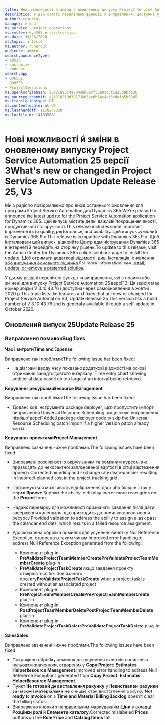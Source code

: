 ```yaml
---
title: Нові можливості й зміни в оновленому випуску Project Service Automation 25 версії 3
description: У цій статті перелічено функції й виправлення, доступні у випуску Project Service Automation 25, версії 3.
author: ruhercul
manager: kfend
ms.service: project-operations
ms.custom: dyn365-projectservice
ms.date: 10/26/2020
ms.topic: article
ms.author: ruhercul
audience: Admin
search.audienceType:
- admin
- customizer
- enduser
search.app:
- D365CE
- D365PS
- ProjectOperations
ms.openlocfilehash: a5a81893c4a804deb09cf33e0ac3f1a25b8bca36
ms.sourcegitcommit: a2b810219d381716d3eedb14c4eb6cdefb5b5845
ms.translationtype: HT
ms.contentlocale: uk-UA
ms.lasthandoff: 11/02/2020
ms.locfileid: "4183568"
---
```

# <a name="whats-new-or-changed-in-project-service-automation-update-release-25-v3"></a><span data-ttu-id="481df-103">Нові можливості й зміни в оновленому випуску Project Service Automation 25 версії 3</span><span class="sxs-lookup"><span data-stu-id="481df-103">What's new or changed in Project Service Automation Update Release 25, V3</span></span>

<span data-ttu-id="481df-104">Ми з радістю повідомляємо про вихід останнього оновлення для програми Project Service Automation для Dynamics 365.</span><span class="sxs-lookup"><span data-stu-id="481df-104">We’re pleased to announce the latest update for the Project Service Automation application for Dynamics 365.</span></span> <span data-ttu-id="481df-105">Цей випуск містить деякі важливі покращення якості, продуктивності та зручності.</span><span class="sxs-lookup"><span data-stu-id="481df-105">This release includes some important improvements to quality, performance, and usability.</span></span> <span data-ttu-id="481df-106">Цей випуск сумісний із Dynamics 365 9.x.</span><span class="sxs-lookup"><span data-stu-id="481df-106">This release is compatible with Dynamics 365 9.x.</span></span> <span data-ttu-id="481df-107">Щоб інсталювати цей випуск, відкрийте Центр адміністрування Dynamics 365 в Інтернеті й перейдіть на сторінку рішень.</span><span class="sxs-lookup"><span data-stu-id="481df-107">To update to this release, visit the Admin Center for Dynamics 365 online solutions page to install the update.</span></span> <span data-ttu-id="481df-108">Щоб отримати додаткові відомості, див. [Інсталяція, оновлення або вилучення основного рішення](https://docs.microsoft.com/power-platform/admin/install-remove-preferred-solution).</span><span class="sxs-lookup"><span data-stu-id="481df-108">For more information, see [Install, update, or remove a preferred solution](https://docs.microsoft.com/power-platform/admin/install-remove-preferred-solution).</span></span>

<span data-ttu-id="481df-109">У цьому розділі перелічені функції та виправлення, які є новими або змінені для випуску Project Service Automation 25 версії 3. Ця версія має номер збірки V 3.10.43.76 і доступна через самооновлення в жовтні 2020 р.</span><span class="sxs-lookup"><span data-stu-id="481df-109">This topic lists the features and fixes that are new or changed for Project Service Automation V3, Update Release 25 This version has a build number of V 3.10.43.76 and is generally available through a self-update in October 2020.</span></span>

## <a name="update-release-25"></a><span data-ttu-id="481df-110">Оновлений випуск 25</span><span class="sxs-lookup"><span data-stu-id="481df-110">Update Release 25</span></span>

### <a name="bug-fixes"></a><span data-ttu-id="481df-111">Виправлення помилок</span><span class="sxs-lookup"><span data-stu-id="481df-111">Bug fixes</span></span>

<span data-ttu-id="481df-112">**Час і витрати**</span><span class="sxs-lookup"><span data-stu-id="481df-112">**Time and Expense**</span></span>

<span data-ttu-id="481df-113">Виправлено такі проблеми:</span><span class="sxs-lookup"><span data-stu-id="481df-113">The following issue has been fixed:</span></span>

- <span data-ttu-id="481df-114">На діаграмі вводу часу показано додаткові відомості на основі отримання занадто довгого інтервалу .</span><span class="sxs-lookup"><span data-stu-id="481df-114">Time entry chart showing additional data based on too large of an interval being retrieved.</span></span>

<span data-ttu-id="481df-115">**Керування ресурсами**</span><span class="sxs-lookup"><span data-stu-id="481df-115">**Resource Management**</span></span>

<span data-ttu-id="481df-116">Виправлено такі проблеми:</span><span class="sxs-lookup"><span data-stu-id="481df-116">The following issue has been fixed:</span></span>

- <span data-ttu-id="481df-117">Додано код інструмента package deployer, щоб пропустити імпорт виправлення Universal Resource Scheduling, якщо існує виправлення пізнішої версії.</span><span class="sxs-lookup"><span data-stu-id="481df-117">Added package deployer code to skip the Universal Resource Scheduling patch import if a higher version patch already exists.</span></span>

<span data-ttu-id="481df-118">**Керування проектами**</span><span class="sxs-lookup"><span data-stu-id="481df-118">**Project Management**</span></span>

<span data-ttu-id="481df-119">Виправлено зазначені нижче проблеми.</span><span class="sxs-lookup"><span data-stu-id="481df-119">The following issues have been fixed:</span></span>

- <span data-ttu-id="481df-120">Виправлені розбіжності з округленням та обмінним курсом, які призводять до некоректної запланованої вартості в сітці відстеження проекту.</span><span class="sxs-lookup"><span data-stu-id="481df-120">Corrected rounding and exchange rate discrepancies resulting in incorrect planned cost in the project tracking grid.</span></span>
- <span data-ttu-id="481df-121">Підтримується можливість відображення двох або більше сіток у формі **Проект**.</span><span class="sxs-lookup"><span data-stu-id="481df-121">Support the ability to display two or more react grids on the **Project** form.</span></span>
- <span data-ttu-id="481df-122">Надано перевірку для можливості призначати завдання після дати завершення календаря, що призводить до помилки призначення ресурсу.</span><span class="sxs-lookup"><span data-stu-id="481df-122">Provided validation to address the ability to assign a task past the calendar end date, which results in a failed resource assignment.</span></span>
- <span data-ttu-id="481df-123">Удосконалена обробка помилок для усунення винятку Null Reference Exception, створеного таким чином:</span><span class="sxs-lookup"><span data-stu-id="481df-123">Improved error handling to address Null Reference Exception generated from the following:</span></span>

    - <span data-ttu-id="481df-124">Компонент plug-in **PreValidateProjectTeamMemberCreate**</span><span class="sxs-lookup"><span data-stu-id="481df-124">**PreValidateProjectTeamMemberCreate** plug-in</span></span>
    - <span data-ttu-id="481df-125">**PreValidateProjectTaskCreate** якщо завдання проекту створюється без пов'язаного проекту</span><span class="sxs-lookup"><span data-stu-id="481df-125">**PreValidateProjectTaskCreate** when a project task is created without an associated project</span></span>
    - <span data-ttu-id="481df-126">Компонент plug-in **PreProjectTeamMemberCreate**</span><span class="sxs-lookup"><span data-stu-id="481df-126">**PreProjectTeamMemberCreate** plug-in</span></span>
    - <span data-ttu-id="481df-127">Компонент plug-in **PostProjectTeamMemberDelete**</span><span class="sxs-lookup"><span data-stu-id="481df-127">**PostProjectTeamMemberDelete** plug-in</span></span>
    - <span data-ttu-id="481df-128">Компонент plug-in **PreValidateProjectTaskDelete**</span><span class="sxs-lookup"><span data-stu-id="481df-128">**PreValidateProjectTaskDelete** plug-in</span></span>

<span data-ttu-id="481df-129">**Sales**</span><span class="sxs-lookup"><span data-stu-id="481df-129">**Sales**</span></span>

<span data-ttu-id="481df-130">Виправлено зазначені нижче проблеми.</span><span class="sxs-lookup"><span data-stu-id="481df-130">The following issues have been fixed:</span></span>

- <span data-ttu-id="481df-131">Покращено обробку помилок для усунення винятків посилань з нульовим значенням, створених у **Copy Project: Estimates HelperResource Management**.</span><span class="sxs-lookup"><span data-stu-id="481df-131">Improved error handling to address Null Reference Exceptions generated from **Copy Project: Estimates HelperResource Management**.</span></span>
- <span data-ttu-id="481df-132">Пункт **Не готовий до виставлення рахунку** у **Невиставлені рахунки за часом і матеріалами** не очищає стан виставлення рахунку.</span><span class="sxs-lookup"><span data-stu-id="481df-132">**Not ready to Invoice** on a **Time and Material Billing Backlog** doesn't clear the billing status.</span></span>
- <span data-ttu-id="481df-133">Виправлено кнопки з неправильним маркуванням **Ціни** у вкладці **Розцінки ролі** й **Елементи каталогу**.</span><span class="sxs-lookup"><span data-stu-id="481df-133">Corrected mislabeled **Prices** buttons on the **Role Price** and **Catalog Items** tab.</span></span>

